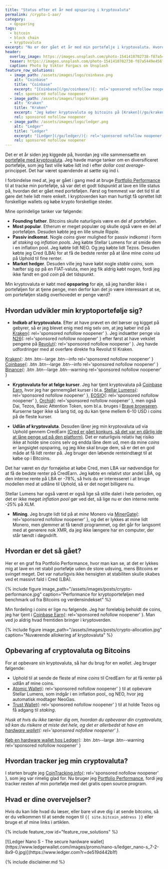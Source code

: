 ```yaml
---
title: "Status efter et år med opsparing i kryptovaluta"
permalink: /crypto-1-aar/
category:
  - Opsparing
tags:
  - bitcoin
  - block chain
  - kryptovaluta
excerpt: "Nu er der gået et år med min portefølje i kryptovaluta. Hvordan har min kryptoportefølje udviklet sig?"
header:
  overlay_image: https://images.unsplash.com/photo-1541410702738-f87a5449e456?ixlib=rb-1.2.1&ixid=eyJhcHBfaWQiOjEyMDd9&auto=format&fit=crop&w=1500&q=80
  teaser: https://images.unsplash.com/photo-1541410702738-f87a5449e456?ixlib=rb-1.2.1&ixid=eyJhcHBfaWQiOjEyMDd9&auto=format&fit=crop&w=400&q=80
  caption: Photo by Viktor Forgacs on Unsplash
feature_row_solutions:
  - image_path: /assets/images/logo/coinbase.png
    alt: "Coinbase"
    title: "Coinbase"
    excerpt: "[Coinbase](/go/coinbase/){: rel='sponsored nofollow noopener' } har et rigtig godt _Earn_-program, hvor jeg flere gange har lært meget om forskellige krypotvalutaer. Du får op til 66 DKK Bitcoins ved at købe på Coinbase med [mit link](/go/coinbase/){: rel='sponsored nofollow noopener' }."
    rel: sponsored nofollow noopener
  - image_path: /assets/images/logo/kraken.png
    alt: "Kraken"
    title: "Kraken"
    excerpt: "Jeg køber kryptovaluta og bitcoins på [Kraken](/go/kraken/){: rel='sponsored nofollow noopener' }, som er den billigeste kryptobørs, jeg har kunnet finde. Den er ret let at bruge."
    rel: sponsored nofollow noopener
  - image_path: /assets/images/logo/ledger.png
    alt: "Ledger"
    title: "Ledger"
    excerpt: "[Ledger](/go/ledger/){: rel='sponsored nofollow noopener' } er en hardware wallet til dine kryptovalutaer. Det er helt nødvendigt, hvis du tager sikkerheden seriøst."
    rel: sponsored nofollow noopener
---
```


Det er et år siden jeg kiggede på, hvordan jeg ville sammensætte en [portefølje med kryptovaluta](/krypto-portfolio/). Jeg havde mange tanker om en diversificeret portefølje, som jeg fast ville købe lidt ind i efter _dollar cost average_-princippet. Det har været spændende at sætte sig ind i.

I forbindelse med at, jeg er gået i gang med at bruge [Portfolio Performance](/hvordan-tracker-jeg-min-portefolje/) til at tracke min portefølje, så var det et godt tidspunkt at lave en lille status på, hvordan det er gået med porteføljen. Først og fremmest var det tid til at gøre det hele lidt mere enkelt. I kryptoverden kan man hurtigt få oprettet lidt forskellige wallets og købe krypto forskellige steder.

Mine oprindelige tanker var følgende:

- **Founding father**. Bitcoins skulle naturligvis være en del af porteføljen.
- **Most popular**. Etherum er meget populær og skulle også være en del af porteføljen. Desuden købte jeg en lille smule Ripple.
- **Passiv indkomst**. Nogle _coins_ giver mulighed for passiv indkomst i form af _staking_ og _inflation pools_. Jeg købte Stellar Lumens for at smide dem i en inflation pool. Jeg købte lidt NEO. Og jeg købte lidt Tezos. Desuden købte jeg Cred (LBA) for at få de bedste renter på at låne mine _coins_ ud på Uphold til fine renter.
- **Market hedger**. Desuden ville jeg have købt nogle _stable coins_, som hæfter sig op på en FIAT-valuta, men jeg fik aldrig købt nogen, fordi jeg ikke fandt en god _coin_ på det tidspunkt.

Min kryptovaluta er købt med **opsparing** for øje, så jeg handler ikke i porteføljen for at tjene penge, men derfor kan det jo være interessant at se, om porteføljen stadig overhovedet er penge værd?

## Hvordan udvikler min kryptoportefølje sig?

- **Indkøb af kryptovaluta**. Efter at have prøvet en del børser og kigget på gebyrer, så er jeg blevet enig med mig selv om, at jeg køber ind på [Kraken](/go/kraken/){: rel='sponsored nofollow noopener' }. Jeg indsætter penge via [N26](/go/n26/){: rel='sponsored nofollow noopener' } efter først at have vekslet pengene på [Revolut](/go/revolut/){: rel='sponsored nofollow noopener' }. Jeg havde udfordringer med at overføre direkte fra Revolut til Kraken.

[Kraken](/go/kraken/){: .btn .btn--large .btn--info rel='sponsored nofollow noopener' } [Coinbase](/go/coinbase/){: .btn .btn--large .btn--info rel='sponsored nofollow noopener' } [Binance](/go/binance/){: .btn .btn--large .btn--warning rel='sponsored nofollow noopener' }

- **Kryptovaluta for at følge kurser**. Jeg har tjent kryptovaluta på [Coinbase Earn](/coinbase-earn/), hvor jeg har gennemgået kurser i bl.a. [Stellar Lumens](https://coinbase.com/earn/xlm/invite/cxq453w7){: rel='sponsored nofollow noopener' }, [EOSIO](https://coinbase.com/earn/eos/invite/cjdkm8sp){: rel='sponsored nofollow noopener' }, [Orchid](https://coinbase.com/earn/oxt/invite/pc1gh5xs){: rel='sponsored nofollow noopener' }, men også Dai, Tezos, Basic Attention Token, som bl.a. bruges i [Brave browseren](/brave-anmeldelse/). Kurserne tager ikke så lang tid, og du kan tjene mellem 6-10 USD i coins på de fleste kurser.

- **Udlån af kryptovaluta**. Desuden låner jeg min kryptovaluta ud via Uphold gennem CredEarn <ins>(Cred er gået konkurs, så det var en dårlig ide at låne penge ud på den platform)</ins>. Det er naturligvis relativ høj risiko ikke at holde sine coins selv og endda låne dem ud, men da mine _coins_ er langsigtet opsparing, og jeg ikke skal bruge dem, så er det en god måde at få lidt renter på. Jeg bruger den løbende renteindtægt til at købe op i Bitcoins.

Det har været en dyr fornøjelse at købe Cred, men LBA var nødvendige for at få de bedste renter på CredEarn. Jeg købte en relativt stor andel LBA, og den interne rente på LBA er -78%, så hvis du er interesseret i at bruge modellen med at udlåne til Uphold, så er det noget billigere nu.

Stellar Lumens har også været er også lige så stille dalet i hele perioden, og det er ikke meget _inflation pool_ gør ved det, så lige nu er den interne rente -25% på XLM. 

- **Mining**. Jeg brugte lidt tid på at _mine_ Monero via [MinerGate](/go/minergate/){: rel='sponsored nofollow noopener' }, og det er lykkes at mine lidt Monero, men glemmer at få tændt programmet, og det går for langsomt med at generere nok XMR, da jeg ikke længere har en computer, der står tændt i døgndrift.

## Hvordan er det så gået?

Her er en graf fra Portfolio Performance, hvor man kan se, at det er lykkes mig at lave en ret stabil portefølje uden de store udsving, mens Bitcoins er svinget meget. Det var naturligvis ikke hensigten at stabiliten skulle skabes ved et massivt fald i Cred (LBA).

{% include figure image_path="/assets/images/posts/crypto-performance.jpg" caption="Performance for kryptoporteføljen med benchmark ud fra Bitcoins og verdensindekset" %}

Min fordeling i _coins_ er lige nu følgende. Jeg har foreløbig beholdt de coins, jeg har tjent i [Coinbase Earn](/go/coinbase/){: rel='sponsored nofollow noopener' }. Man ved jo aldrig hvad fremtiden bringer i kryptoverden.

{% include figure image_path="/assets/images/posts/crypto-allocation.jpg" caption="Nuværende allokering af kryptovaluta" %}

## Opbevaring af cryptovaluta og Bitcoins

For at opbevare sin kryptovaluta, så har du brug for en _wallet_. Jeg bruger følgende:

- Uphold til at sende de fleste af mine _coins_ til CredEarn for at få renter på udlån af mine coins.
- [Atomic Wallet](/go/atomicwallet/){: rel='sponsored nofollow noopener' } til at opbevare Stellar Lumens, som indgår i en inflation pool_ og NEO, hvor jeg automatisk modtager NeoGas.
- [Trust Wallet](/go/trustwallet/){: rel='sponsored nofollow noopener' } til at holde Tezos og få adgang til _staking_.

_Husk at hvis du ikke tænker dig om, hvordan du opbevarer din cryptovaluta, så kan du risikere at miste det hele, og det er allerbedst at have en [hardware wallet](/go/ledger/){: rel='sponsored nofollow noopener' }._

[Køb en hardware wallet hos Ledger](/go/ledger/){: .btn .btn--large .btn--warning rel='sponsored nofollow noopener' }

## Hvordan tracker jeg min cryptovaluta?

I starten brugte jeg [CoinTracking.info](/go/cointracking/){: rel='sponsored nofollow noopener' }, som jeg var rimelig glad for. Nu bruger jeg [Portfolio Performance](/hvordan-tracker-jeg-min-portefolje/), fordi jeg tracker resten af min portefølje med det gratis open source program.

## Hvad er dine overvejelser?

Hvis du kan lide hvad du læser, eller bare vil øve dig i at sende bitcoins, så er du velkommen til at sende nogen til `{{ site.bitcoin_address }}` eller bruge et af mine links i artiklen. 

{% include feature_row id="feature_row_solutions" %}

<!-- Ezoic - incontent_12 - incontent_12 -->
<div id="ezoic-pub-ad-placeholder-115">
[![Ledger Nano S - The secure hardware wallet](https://www.ledgerwallet.com/images/promo/nano-s/ledger_nano-s_7-2-8x9-0.jpg)](https://www.ledger.com?r=de519d442b1f)
</div>
<!-- End Ezoic - incontent_12 - incontent_12 -->

{% include disclaimer.md %}
